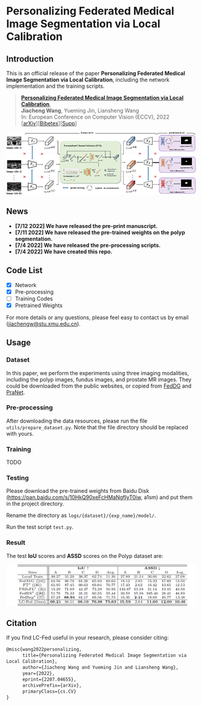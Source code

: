 # Personalizing Federated Medical Image Segmentation via Local Calibration

## Introduction

This is an official release of the paper **Personalizing Federated Medical Image Segmentation via Local Calibration**, including the network implementation and the training scripts.

> [**Personalizing Federated Medical Image Segmentation via Local Calibration**](https://arxiv.org/abs/2207.04655),   <br/>
> **Jiacheng Wang**, Yueming Jin, Liansheng Wang <br/>
> In: European Conference on Computer Vision (ECCV), 2022  <br/>
> [[arXiv](https://arxiv.org/abs/2207.04655)][[Bibetex](https://github.com/jcwang123、FedLC#Citation)][[Supp](https://jcwang123.github.io/assets/pdfs/eccv22/supp.pdf)]

<div align="center" border=> <img src=frame.png width="700" > </div>


## News
- **[7/12 2022] We have released the pre-print manuscript.**
- **[7/11 2022] We have released the pre-trained weights on the polyp segmentation.**
- **[7/4 2022] We have released the pre-processing scripts.**
- **[7/4 2022] We have created this repo.**

## Code List

- [x] Network
- [x] Pre-processing
- [ ] Training Codes
- [x] Pretrained Weights

For more details or any questions, please feel easy to contact us by email (jiachengw@stu.xmu.edu.cn).

## Usage

### Dataset
In this paper, we perform the experiments using three imaging modalities, including the polyp images, fundus images, and prostate MR images. They could be downloaded from the public websites, or copied from [FedDG](https://github.com/liuquande/FedDG-ELCFS) and [PraNet](https://github.com/DengPingFan/PraNet).

### Pre-processing
After downloading the data resources, please run the file `utils/prepare_dataset.py`. Note that the file directory should be replaced with yours.

### Training 
TODO

### Testing
Please download the pre-trained weights from Baidu Disk (https://pan.baidu.com/s/10HkQ90xeFcHMaNgfIyT0iw, a1sm) and put them in the project directory.

Rename the directory as `logs/{dataset}/{exp_name}/model/`.

Run the test script `test.py`.

### Result
The test **IoU** scores and **ASSD** scores on the Polyp dataset are:

<div align="center" border=> <img src=result.png width="700" > </div>

## Citation
If you find LC-Fed useful in your research, please consider citing:
```
@misc{wang2022personalizing,
      title={Personalizing Federated Medical Image Segmentation via Local Calibration}, 
      author={Jiacheng Wang and Yueming Jin and Liansheng Wang},
      year={2022},
      eprint={2207.04655},
      archivePrefix={arXiv},
      primaryClass={cs.CV}
}
```
